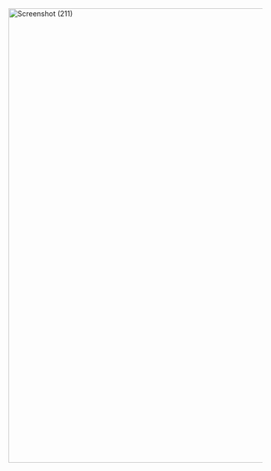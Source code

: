 <img width="1600" height="900" alt="Screenshot (211)" src="https://github.com/user-attachments/assets/5caa20c9-2a88-42c4-b47c-f12523a68408" />
